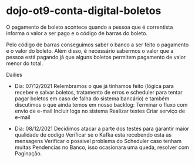 # dojo-ot9-conta-digital-boletos

O pagamento de boleto acontece quando a pessoa que é correntista informa o valor a ser pago e o código de barras do boleto.

Pelo código de barras conseguimos saber o banco a ser feito o pagamento e o valor do boleto. Além disso, é necessário sabermos o valor que a pessoa está pagando já que alguns boletos permitem pagamento de valor menor do total.


  Dailies
  
- Dia: 07/12/2021
  Relembramos o que já tinhamos feito (lógica para receber e salvar boletos, tratamento de erros e scheduler para tentar pagar boletos em caso de falha do sistema bancário) e também discutimos o que ainda temos em nosso backlog:
  Terminar o fluxo com envio de e-mail
  Incluir logs no sistema
  Realizar testes
  Criar serviço de e-mail

- Dia: 08/12/2021
  Decidimos atacar a parte dos testes para garantir maior qualidade de codigo
  Verificar se o Kafka esta recebendo esta as mensagens
  Verificar o possivel problema do Scheduler caso tenham muitas Pendencias no Banco, isso ocasionara uma queda, resolver com Paginação.